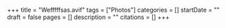 +++
title = "Wefffffsas.avif"
tags = ["Photos"]
categories = []
startDate = ""
draft = false
pages = []
description = ""
citations = []
+++
